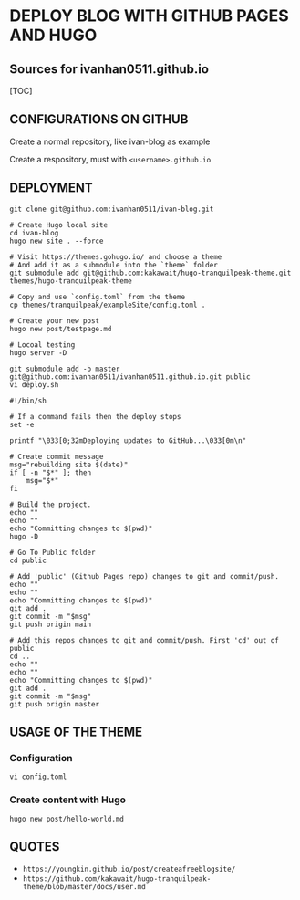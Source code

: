 # DEPLOY BLOG WITH GITHUB PAGES AND HUGO
## Sources for ivanhan0511.github.io


[TOC]

## CONFIGURATIONS ON GITHUB

Create a normal repository, like ivan-blog as example

Create a respository, must with `<username>.github.io`




## DEPLOYMENT

```shell
git clone git@github.com:ivanhan0511/ivan-blog.git

# Create Hugo local site
cd ivan-blog
hugo new site . --force

# Visit https://themes.gohugo.io/ and choose a theme
# And add it as a submodule into the `theme` folder
git submodule add git@github.com:kakawait/hugo-tranquilpeak-theme.git themes/hugo-tranquilpeak-theme

# Copy and use `config.toml` from the theme
cp themes/tranquilpeak/exampleSite/config.toml .

# Create your new post
hugo new post/testpage.md

# Locoal testing
hugo server -D
```
```shell
git submodule add -b master git@github.com:ivanhan0511/ivanhan0511.github.io.git public
vi deploy.sh
```

```shell
#!/bin/sh

# If a command fails then the deploy stops
set -e

printf "\033[0;32mDeploying updates to GitHub...\033[0m\n"

# Create commit message
msg="rebuilding site $(date)"
if [ -n "$*" ]; then
	msg="$*"
fi

# Build the project.
echo ""
echo ""
echo "Committing changes to $(pwd)"
hugo -D

# Go To Public folder
cd public

# Add 'public' (Github Pages repo) changes to git and commit/push.
echo ""
echo ""
echo "Committing changes to $(pwd)"
git add .
git commit -m "$msg"
git push origin main

# Add this repos changes to git and commit/push. First 'cd' out of public
cd ..
echo ""
echo ""
echo "Committing changes to $(pwd)"
git add .
git commit -m "$msg"
git push origin master
```




## USAGE OF THE THEME

### Configuration

```shell
vi config.toml
```


### Create content with Hugo
```shell
hugo new post/hello-world.md
```




## QUOTES

- `https://youngkin.github.io/post/createafreeblogsite/`
- `https://github.com/kakawait/hugo-tranquilpeak-theme/blob/master/docs/user.md`
